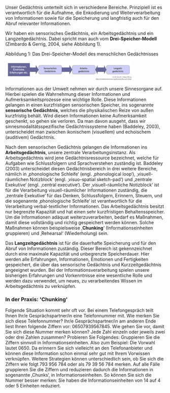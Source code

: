 <!-- filename: 02_Gedaechtnisprozesse.md -->
<!-- title: Gedächtnisprozesse -->

Unser Gedächtnis unterteilt sich in verschiedene Bereiche. Prinzipiell ist es verantwortlich für die Aufnahme, die Enkodierung und Weiterverarbeitung von Informationen sowie für die Speicherung und langfristig auch für den Abruf relevanter Informationen.

Wir haben ein sensorisches Gedächtnis, ein Arbeitsgedächtnis und ein Langzeitgedächtnis. Dabei spricht man auch vom **Drei-Speicher-Modell** (Zimbardo &amp; Gerrig, 2004, siehe Abbildung 1).

Abbildung 1: Das Drei-Speicher-Modell des menschlichen Gedächtnisses

![](img/9573554013_7d9fa34b6f_b.jpg)

Informationen aus der Umwelt nehmen wir durch unsere Sinnesorgane auf. Hierbei spielen die Wahrnehmung dieser Informationen und Aufmerksamkeitsprozesse eine wichtige Rolle. Diese Informationen gelangen in einen kurzfristigen sensorischen Speicher, ins sogenannte **sensorische Gedächtnis**, welches die physikalischen Reize von außen kurzfristig behält. Wird diesen Informationen keine Aufmerksamkeit geschenkt, so gehen sie verloren. Da man davon ausgeht, dass wir sinnesmodalitätsspezifische Gedächtnissysteme haben (Baddeley, 2003), unterscheidet man zwischen ikonischem (visuellem) und echoischem (auditivem) Gedächtnis.

Nach dem sensorischen Gedächtnis gelangen die Informationen ins **Arbeitsgedächtnis**, unsere zentrale Verarbeitungsinstanz. Als Arbeitsgedächtnis wird jene Gedächtnisressource bezeichnet, welche für Aufgaben wie Schlussfolgern und Sprachverstehen zuständig ist. Baddeley (2003) unterscheidet diesen Gedächtnisbereich in drei weitere Bereiche, nämlich in ‚phonologische Schleife‘ (engl. ‚phonological loop‘), ‚visuell-räumlichen Notizblock‘ (engl. ‚visuo-spatial sketch-pad‘) und ‚zentrale Exekutive‘ (engl. ‚central executive‘). Der ‚visuell-räumliche Notizblock‘ ist für die Verarbeitung visuell-räumlicher Informationen zuständig, die ‚zentrale Exekutive‘ für das Denken, Schlussfolgern, Erinnern, Steuern, und die sogenannte ‚phonologische Schleife‘ ist verantwortlich für die Verarbeitung verbal-textlicher Informationen. Das Arbeitsgedächtnis besitzt nur begrenzte Kapazität und hat einen sehr kurzfristigen Behaltensspeicher. Um die Informationen adäquat weiterzuverarbeiten, bedarf es Maßnahmen, damit diese vollständig und richtig gespeichert werden können. Solche Maßnahmen können beispielsweise ‚**Chunking**‘ (Informationseinheiten gruppieren) und ‚Rehearsal‘ (Wiederholung) sein.

Das **Langzeitgedächtnis** ist für die dauerhafte Speicherung und für den Abruf von Informationen zuständig. Dieser Bereich ist gekennzeichnet durch eine maximale Kapazität und unbegrenzte Speicherdauer. Hier werden alle Erfahrungen, Informationen, Emotionen und Fertigkeiten gespeichert, die über das sensorische Gedächtnis und Kurzzeitgedächtnis angeeignet wurden. Bei der Informationsverarbeitung spielen unsere bisherigen Erfahrungen und Vorkenntnisse eine wesentliche Rolle und werden dazu verwendet, um neues, zu verarbeitendes Wissen im Arbeitsgedächtnis zu verknüpfen.

### In der Praxis: 'Chunking'

Folgende Situation kommt sehr oft vor. Bei einem Telefongespräch teilt Ihnen Ihr/e Gesprächspartner/in eine Telefonnummer mit. Wie merken Sie sich diese Telefonnummer? Ihr/e Gesprächspartner/in am anderen Ende liest Ihnen folgende Ziffern vor: 06507939567845. Wie gehen Sie vor, damit Sie sich diese Nummer merken können? Jede Zahl einzeln oder jeweils zwei oder drei Zahlen zusammen? Probieren Sie Folgendes: Gruppieren Sie die Ziffern sinnvoll in Informationseinheiten. Also zum Beispiel: Die Vorwahl lautet 0650. Da erinnern Sie sich vielleicht an den Telefonanbieter und können diese Information schon einmal sehr gut mit Ihrem Vorwissen verknüpfen. Weitere Strategien können unterschiedlich sein, ob Sie sich die Ziffern wie folgt 793 956 784 oder als 79 39 56 784 merken. Auf alle Fälle gruppieren Sie die Ziffern und reduzieren dadurch die Informationen in sogenannte ‚Chunks‘, in Informationseinheiten. So können Sie sich die Nummer besser merken: Sie haben die Informationseinheiten von 14 auf 4 oder 5 Einheiten reduziert.

</blockquote>
